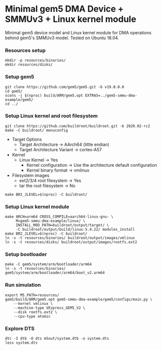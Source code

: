 # Minimal gem5 DMA Device + SMMUv3 + Linux kernel module

Minimal gem5 device model and Linux kernel module for DMA operations behind
gem5's SMMUv3 model. Tested on Ubuntu 18.04.

### Resources setup

```shell
mkdir -p resources/binaries/
mkdir resources/disks/
```

### Setup gem5

```shell
git clone https://github.com/gem5/gem5.git -b v19.0.0.0
cd gem5/
scons -j $(nproc) build/ARM/gem5.opt EXTRAS=../gem5-smmu-dma-example/gem5/
cd ../
```

### Setup Linux kernel and root filesystem

```shell
git clone https://github.com/buildroot/buildroot.git -b 2020.02-rc2
make -C buildroot/ menuconfig
```

* Target Options
  * Target Architecture -> AArch64 (little endian)
  * Target Architecture Variant -> cortex-A57
* Kernel
  * Linux Kernel -> Yes
    * Kernel configuration -> Use the architecture default configuration
    * Kernel binary format -> vmlinux
* Filesystem images
  * ext2/3/4 root filesystem -> Yes
  * tar the root filesystem -> No

```shell
make BR2_JLEVEL=$(nproc) -C buildroot/
```

### Setup Linux kernel module

```shell
make ARCH=arm64 CROSS_COMPILE=aarch64-linux-gnu- \
     M=gem5-smmu-dma-example/linux/ \
     INSTALL_MOD_PATH=buildroot/output/target/ \
     -C buildroot/output/build/linux-5.4.22/ modules_install
make BR2_JLEVEL=$(nproc) -C buildroot/
ln -s -t resources/binaries/ buildroot/output/images/vmlinux
ln -s -t resources/disks/ buildroot/output/images/rootfs.ext2
```

### Setup bootloader

```shell
make -C gem5/system/arm/bootloader/arm64
ln -s -t resources/binaries/ gem5/system/arm/bootloader/arm64/boot_v2.arm64
```

### Run simulation

```shell
export M5_PATH=resources/
gem5/build/ARM/gem5.opt gem5-smmu-dma-example/gem5/configs/main.py \
    --kernel vmlinux \
    --machine-type VExpress_GEM5_V2 \
    --disk rootfs.ext2 \
    --cpu-type atomic
```

### Explore DTS

```shell
dtc -I dtb -O dts m5out/system.dtb -o system.dts
less system.dts
```

